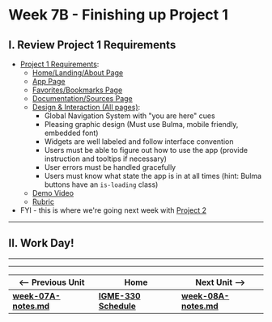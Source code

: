 # Week 7B - Finishing up Project 1

## I. Review Project 1 Requirements
- [Project 1 Requirements](../projects/project-1.md):
  - [Home/Landing/About Page](../projects/project-1.md#page-home)
  - [App Page](../projects/project-1.md#page-app)
  - [Favorites/Bookmarks Page](../projects/project-1.md#page-favorites)
  - [Documentation/Sources Page](../projects/project-1.md#page-documentation)
  - [Design & Interaction (All pages)](../projects/project-1.md#page-design-interaction):
    - Global Navigation System with "you are here" cues
    - Pleasing graphic design (Must use Bulma, mobile friendly, embedded font)
    - Widgets are well labeled and follow interface convention
    - Users must be able to figure out how to use the app (provide instruction and tooltips if necessary)
    - User errors must be handled gracefully
    - Users must know what state the app is in at all times (hint: Bulma buttons have an `is-loading` class)
  - [Demo Video](../projects/project-1.md#video)
  - [Rubric](../projects/project-1.md#rubric)
- FYI - this is where we're going next week with [Project 2](https://github.com/tonethar/IGME-330-Fall-2021/blob/main/projects/project-2.md)

<hr>

## II. Work Day!

<hr><hr>


| <-- Previous Unit | Home | Next Unit -->
| --- | --- | --- 
| [**week-07A-notes.md**](week-07A-notes.md)     |  [**IGME-330 Schedule**](../schedule.md) | [**week-08A-notes.md**](week-08A-notes.md) 

